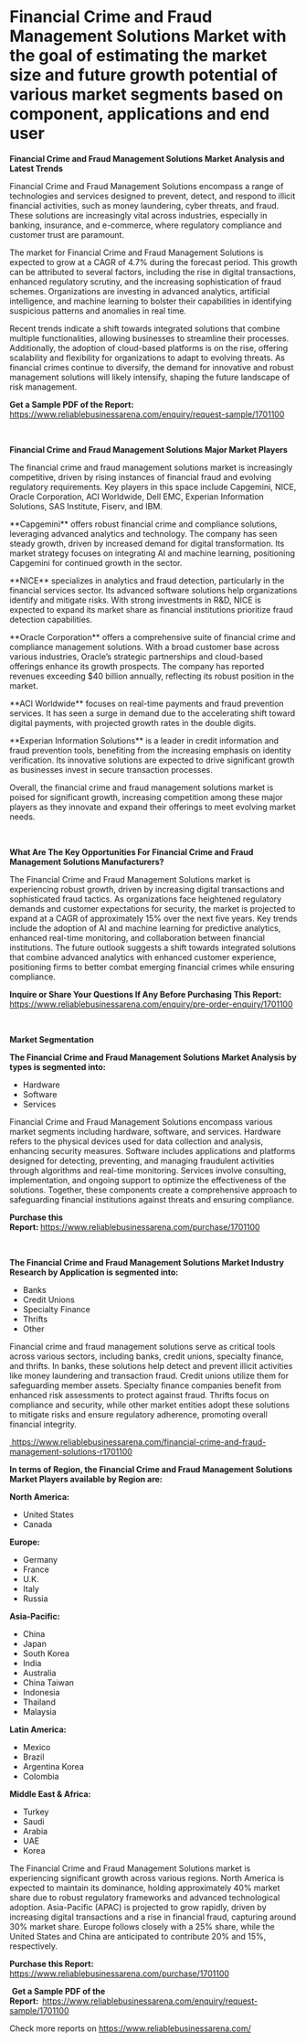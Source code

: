 <p><h1>Financial Crime and Fraud Management Solutions Market with the goal of estimating the market size and future growth potential of various market segments based on component, applications and end user</h1></p><p><strong>Financial Crime and Fraud Management Solutions Market Analysis and Latest Trends</strong></p>
<p><p>Financial Crime and Fraud Management Solutions encompass a range of technologies and services designed to prevent, detect, and respond to illicit financial activities, such as money laundering, cyber threats, and fraud. These solutions are increasingly vital across industries, especially in banking, insurance, and e-commerce, where regulatory compliance and customer trust are paramount.</p><p>The market for Financial Crime and Fraud Management Solutions is expected to grow at a CAGR of 4.7% during the forecast period. This growth can be attributed to several factors, including the rise in digital transactions, enhanced regulatory scrutiny, and the increasing sophistication of fraud schemes. Organizations are investing in advanced analytics, artificial intelligence, and machine learning to bolster their capabilities in identifying suspicious patterns and anomalies in real time.</p><p>Recent trends indicate a shift towards integrated solutions that combine multiple functionalities, allowing businesses to streamline their processes. Additionally, the adoption of cloud-based platforms is on the rise, offering scalability and flexibility for organizations to adapt to evolving threats. As financial crimes continue to diversify, the demand for innovative and robust management solutions will likely intensify, shaping the future landscape of risk management.</p></p>
<p><strong>Get a Sample PDF of the Report:&nbsp;</strong> <a href="https://www.reliablebusinessarena.com/enquiry/request-sample/1701100?utm_campaign=3212&utm_medium=2&utm_source=Github&utm_content=ia&utm_term=27032025&utm_id=financial-crime-and-fraud-management-solutions">https://www.reliablebusinessarena.com/enquiry/request-sample/1701100</a></p>
<p>&nbsp;</p>
<p><strong>Financial Crime and Fraud Management Solutions Major Market Players</strong></p>
<p><p>The financial crime and fraud management solutions market is increasingly competitive, driven by rising instances of financial fraud and evolving regulatory requirements. Key players in this space include Capgemini, NICE, Oracle Corporation, ACI Worldwide, Dell EMC, Experian Information Solutions, SAS Institute, Fiserv, and IBM.</p><p>**Capgemini** offers robust financial crime and compliance solutions, leveraging advanced analytics and technology. The company has seen steady growth, driven by increased demand for digital transformation. Its market strategy focuses on integrating AI and machine learning, positioning Capgemini for continued growth in the sector.</p><p>**NICE** specializes in analytics and fraud detection, particularly in the financial services sector. Its advanced software solutions help organizations identify and mitigate risks. With strong investments in R&D, NICE is expected to expand its market share as financial institutions prioritize fraud detection capabilities.</p><p>**Oracle Corporation** offers a comprehensive suite of financial crime and compliance management solutions. With a broad customer base across various industries, Oracle’s strategic partnerships and cloud-based offerings enhance its growth prospects. The company has reported revenues exceeding $40 billion annually, reflecting its robust position in the market.</p><p>**ACI Worldwide** focuses on real-time payments and fraud prevention services. It has seen a surge in demand due to the accelerating shift toward digital payments, with projected growth rates in the double digits. </p><p>**Experian Information Solutions** is a leader in credit information and fraud prevention tools, benefiting from the increasing emphasis on identity verification. Its innovative solutions are expected to drive significant growth as businesses invest in secure transaction processes.</p><p>Overall, the financial crime and fraud management solutions market is poised for significant growth, increasing competition among these major players as they innovate and expand their offerings to meet evolving market needs.</p></p>
<p>&nbsp;</p>
<p><strong>What Are The Key Opportunities For Financial Crime and Fraud Management Solutions Manufacturers?</strong></p>
<p><p>The Financial Crime and Fraud Management Solutions market is experiencing robust growth, driven by increasing digital transactions and sophisticated fraud tactics. As organizations face heightened regulatory demands and customer expectations for security, the market is projected to expand at a CAGR of approximately 15% over the next five years. Key trends include the adoption of AI and machine learning for predictive analytics, enhanced real-time monitoring, and collaboration between financial institutions. The future outlook suggests a shift towards integrated solutions that combine advanced analytics with enhanced customer experience, positioning firms to better combat emerging financial crimes while ensuring compliance.</p></p>
<p><strong>Inquire or Share Your Questions If Any Before Purchasing This Report:</strong> <a href="https://www.reliablebusinessarena.com/enquiry/pre-order-enquiry/1701100?utm_campaign=3212&utm_medium=2&utm_source=Github&utm_content=ia&utm_term=27032025&utm_id=financial-crime-and-fraud-management-solutions">https://www.reliablebusinessarena.com/enquiry/pre-order-enquiry/1701100</a></p>
<p>&nbsp;</p>
<p><strong>Market Segmentation</strong></p>
<p><strong>The Financial Crime and Fraud Management Solutions Market Analysis by types is segmented into:</strong></p>
<p><ul><li>Hardware</li><li>Software</li><li>Services</li></ul></p>
<p><p>Financial Crime and Fraud Management Solutions encompass various market segments including hardware, software, and services. Hardware refers to the physical devices used for data collection and analysis, enhancing security measures. Software includes applications and platforms designed for detecting, preventing, and managing fraudulent activities through algorithms and real-time monitoring. Services involve consulting, implementation, and ongoing support to optimize the effectiveness of the solutions. Together, these components create a comprehensive approach to safeguarding financial institutions against threats and ensuring compliance.</p></p>
<p><strong>Purchase this Report:&nbsp;</strong><a href="https://www.reliablebusinessarena.com/purchase/1701100?utm_campaign=3212&utm_medium=2&utm_source=Github&utm_content=ia&utm_term=27032025&utm_id=financial-crime-and-fraud-management-solutions">https://www.reliablebusinessarena.com/purchase/1701100</a></p>
<p>&nbsp;</p>
<p><strong>The Financial Crime and Fraud Management Solutions Market Industry Research by Application is segmented into:</strong></p>
<p><ul><li>Banks</li><li>Credit Unions</li><li>Specialty Finance</li><li>Thrifts</li><li>Other</li></ul></p>
<p><p>Financial crime and fraud management solutions serve as critical tools across various sectors, including banks, credit unions, specialty finance, and thrifts. In banks, these solutions help detect and prevent illicit activities like money laundering and transaction fraud. Credit unions utilize them for safeguarding member assets. Specialty finance companies benefit from enhanced risk assessments to protect against fraud. Thrifts focus on compliance and security, while other market entities adopt these solutions to mitigate risks and ensure regulatory adherence, promoting overall financial integrity.</p></p>
<p><a href="https://www.reliablebusinessarena.com/financial-crime-and-fraud-management-solutions-r1701100?utm_campaign=3212&utm_medium=2&utm_source=Github&utm_content=ia&utm_term=27032025&utm_id=financial-crime-and-fraud-management-solutions">&nbsp;https://www.reliablebusinessarena.com/financial-crime-and-fraud-management-solutions-r1701100</a></p>
<p><strong>In terms of Region, the Financial Crime and Fraud Management Solutions Market Players available by Region are:</strong></p>
<p>
    <p> <strong> North America: </strong>
        <ul>
            <li>United States</li>
            <li>Canada</li>
        </ul>
        </p> 
    <p> <strong> Europe: </strong>
        <ul>
            <li>Germany</li>
            <li>France</li>
            <li>U.K.</li>
            <li>Italy</li>
            <li>Russia</li>
        </ul>
        </p> 
    <p> <strong> Asia-Pacific: </strong>
        <ul>
            <li>China</li>
            <li>Japan</li>
            <li>South Korea</li>
            <li>India</li>
            <li>Australia</li>
            <li>China Taiwan</li>
            <li>Indonesia</li>
            <li>Thailand</li>
            <li>Malaysia</li>
        </ul>
        </p> 
    <p> <strong> Latin America: </strong>
        <ul>
            <li>Mexico</li>
            <li>Brazil</li>
            <li>Argentina Korea</li>
            <li>Colombia</li>
        </ul>
        </p> 
    <p> <strong> Middle East & Africa: </strong>
        <ul>
            <li>Turkey</li>
            <li>Saudi</li>
            <li>Arabia</li>
            <li>UAE</li>
            <li>Korea</li>
        </ul>
    </p>
    </p>
<p><p>The Financial Crime and Fraud Management Solutions market is experiencing significant growth across various regions. North America is expected to maintain its dominance, holding approximately 40% market share due to robust regulatory frameworks and advanced technological adoption. Asia-Pacific (APAC) is projected to grow rapidly, driven by increasing digital transactions and a rise in financial fraud, capturing around 30% market share. Europe follows closely with a 25% share, while the United States and China are anticipated to contribute 20% and 15%, respectively.</p></p>
<p><strong>Purchase this Report: </strong><a href="https://www.reliablebusinessarena.com/purchase/1701100?utm_campaign=3212&utm_medium=2&utm_source=Github&utm_content=ia&utm_term=27032025&utm_id=financial-crime-and-fraud-management-solutions">https://www.reliablebusinessarena.com/purchase/1701100</a></p>
<p>&nbsp;<strong>Get a Sample PDF of the Report:&nbsp;&nbsp;</strong><a href="https://www.reliablebusinessarena.com/enquiry/request-sample/1701100?utm_campaign=3212&utm_medium=2&utm_source=Github&utm_content=ia&utm_term=27032025&utm_id=financial-crime-and-fraud-management-solutions">https://www.reliablebusinessarena.com/enquiry/request-sample/1701100</a></p>
<p><strong></strong></p>
<p>Check more reports on <a href="https://www.reliablebusinessarena.com/?utm_campaign=3212&utm_medium=2&utm_source=Github&utm_content=ia&utm_term=27032025&utm_id=financial-crime-and-fraud-management-solutions">https://www.reliablebusinessarena.com/</a></p>